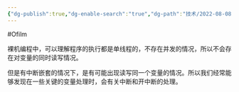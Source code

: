 ```yaml
---
{"dg-publish":true,"dg-enable-search":"true","dg-path":"技术/2022-08-08 裸机编程中开关中断的作用.md","permalink":"/技术/2022-08-08 裸机编程中开关中断的作用/","dgEnableSearch":"true","dgPassFrontmatter":true,"created":"2023-02-10T23:11:47.000+08:00","updated":"2023-11-14T13:36:05.000+08:00"}
---
```


#Ofilm 

裸机编程中，可以理解程序的执行都是单线程的，不存在并发的情况，所以不会存在对变量的同时读写情况。

但是有中断嵌套的情况下，是有可能出现读写同一个变量的情况。所以我们经常能够发现在一些关键的变量处理时，会有关中断和开中断的处理。